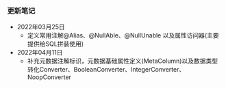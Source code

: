 ### 更新笔记

- 2022年03月25日
  - 定义常用注解@Alias、@NullAble、@NullUnable 以及属性访问器(主要提供给SQL拼装使用)
- 2022年04月11日
  - 补充元数据注解标识，元数据基础属性定义(MetaColumn)以及数据类型转化Converter、BooleanConverter、IntegerConverter、NoopConverter